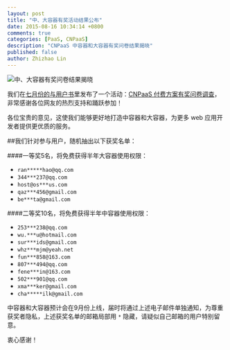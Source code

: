 ```yaml
---
layout: post
title: "中、大容器有奖活动结果公布"
date: 2015-08-16 10:34:14 +0800
comments: true
categories: [PaaS, CNPaaS]
description: "CNPaaS 中容器和大容器有奖问卷结果揭晓"
published: false
author: Zhizhao Lin
---
```


<img class="center" src="{{root_url}}/images/posts/event-01-result.jpg" title="中、大容器有奖问卷结果揭晓"></img>

我们在[七月份的与用户书](http://blog.cnpaas.io/blog/2015-jul-update/)里发布了一个活动：[CNPaaS 付费方案有奖问卷调查](http://www.mikecrm.com/f.php?t=N5UfKt)，非常感谢各位网友的热烈支持和踊跃参加！

各位宝贵的意见，这使我们能够更好地打造中容器和大容器，为更多 web 应用开发者提供更优质的服务。

##我们针对参与用户，随机抽出以下获奖名单：

####一等奖5名，将免费获得半年大容器使用权限：

* `ran*****hao@qq.com`
* `344***237@qq.com`
* `host@os***us.com`
* `qaz***456@gmail.com`
* `be***ta@gmail.com`

####二等奖10名，将免费获得半年中容器使用权限：

* `253***238@qq.com`
* `wu.***u@hotmail.com`
* `sur***ids@gmail.com`
* `whz***mjm@yeah.net`
* `fun***858@163.com`
* `807***494@qq.com`
* `fene***in@163.com`
* `502***901@qq.com`
* `xma***ker@gmail.com`
* `cha*****ilk@gmail.com`

中容器和大容器预计会在9月份上线，届时将通过上述电子邮件单独通知，为尊重获奖者隐私，上述获奖名单的邮箱局部用 `*` 隐藏，请疑似自己邮箱的用户特别留意。

衷心感谢！

